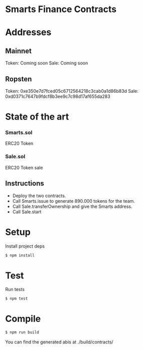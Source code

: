 # Smarts Finance Contracts

# Addresses 

## Mainnet
Token: Coming soon
Sale: Coming soon

## Ropsten
Token: 0xe350e7d7fced05c6712564218c3cab0a1d86b83d
Sale: 0xd0371c7647b9fdcf8b3ee9c7c98d17af655da283

# State of the art

### Smarts.sol
ERC20 Token


### Sale.sol
ERC20 Token sale

## Instructions
* Deploy the two contracts.
* Call Smarts.issue to generate 890.000 tokens for the team.
* Call Sale.transferOwnership and give the Smarts address.
* Call Sale.start

# Setup

Install project deps

```bash
$ npm install
```

# Test

Run tests
```bash
$ npm test
```

# Compile

```bash
$ npm run build
```

You can find the generated abis at ./build/contracts/
